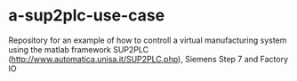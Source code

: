 # a-sup2plc-use-case
Repository for an example of how to controll a virtual manufacturing system using the matlab framework SUP2PLC (http://www.automatica.unisa.it/SUP2PLC.php), Siemens Step 7 and Factory IO
